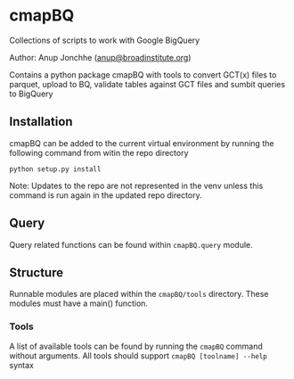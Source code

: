 # cmapBQ
Collections of scripts to work with Google BigQuery

Author: Anup Jonchhe (anup@broadinstitute.org)

Contains a python package cmapBQ with tools to convert GCT(x) files to parquet, upload to BQ, validate tables against GCT 
files and sumbit queries to BigQuery

## Installation
cmapBQ can be added to the current virtual environment by running the following command from witin the repo directory

`python setup.py install` 

Note: Updates to the repo are not represented in the venv unless this command is run again in the updated repo directory.


## Query

Query related functions can be found within `cmapBQ.query` module. 

## Structure

Runnable modules are placed within the `cmapBQ/tools` directory. These modules must have a main() function.

### Tools

A list of available tools can be found by running the `cmapBQ` command without arguments. All tools should support 
`cmapBQ [toolname] --help` syntax
